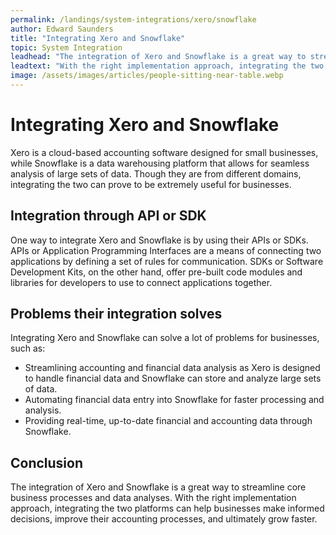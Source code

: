 ```yaml
---
permalink: /landings/system-integrations/xero/snowflake
author: Edward Saunders
title: "Integrating Xero and Snowflake"
topic: System Integration
leadhead: "The integration of Xero and Snowflake is a great way to streamline core business processes and data analyses"
leadtext: "With the right implementation approach, integrating the two platforms can help businesses make informed decisions, improve their accounting processes, and ultimately grow faster."
image: /assets/images/articles/people-sitting-near-table.webp
---
```

<div class="arttext">    <h1>Integrating Xero and Snowflake</h1>
    <p>Xero is a cloud-based accounting software designed for small businesses, while Snowflake is a data warehousing platform that allows for seamless analysis of large sets of data. Though they are from different domains, integrating the two can prove to be extremely useful for businesses.</p>
    <h2>Integration through API or SDK</h2>
    <p>One way to integrate Xero and Snowflake is by using their APIs or SDKs. APIs or Application Programming Interfaces are a means of connecting two applications by defining a set of rules for communication. SDKs or Software Development Kits, on the other hand, offer pre-built code modules and libraries for developers to use to connect applications together.</p>
    <h2>Problems their integration solves</h2>
    <p>Integrating Xero and Snowflake can solve a lot of problems for businesses, such as:</p>
    <ul>
      <li>Streamlining accounting and financial data analysis as Xero is designed to handle financial data and Snowflake can store and analyze large sets of data.</li>
      <li>Automating financial data entry into Snowflake for faster processing and analysis.</li>
      <li>Providing real-time, up-to-date financial and accounting data through Snowflake.</li>
    </ul>
    <h2>Conclusion</h2>
    <p>The integration of Xero and Snowflake is a great way to streamline core business processes and data analyses. With the right implementation approach, integrating the two platforms can help businesses make informed decisions, improve their accounting processes, and ultimately grow faster.</p>
</div>